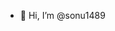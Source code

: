 - 👋 Hi, I’m @sonu1489

<!---
sonu1489/sonu1489 is a ✨ special ✨ repository because its `README.md` (this file) appears on your GitHub profile.
You can click the Preview link to take a look at your changes.
--->

